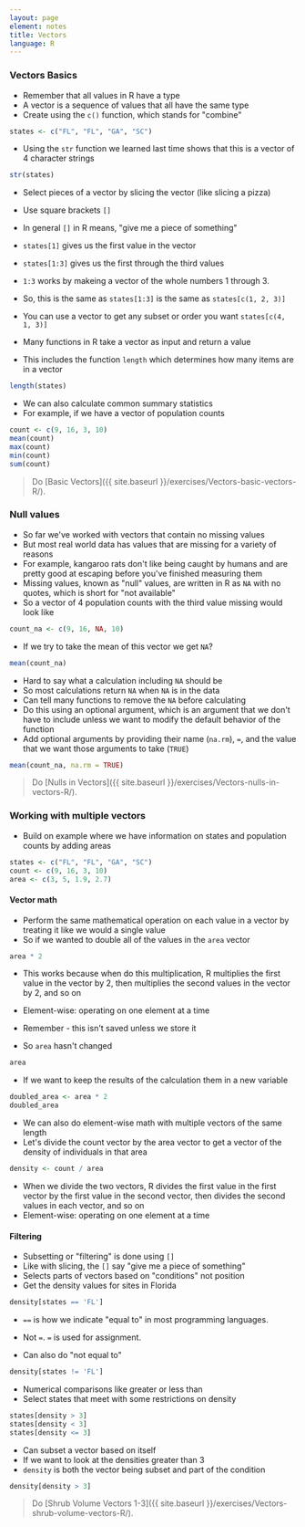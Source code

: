 ```yaml
---
layout: page
element: notes
title: Vectors
language: R
--- 
```


### Vectors Basics

* Remember that all values in R have a type
* A vector is a sequence of values that all have the same type
* Create using the `c()` function, which stands for "combine"

```r
states <- c("FL", "FL", "GA", "SC")
```

* Using the `str` function we learned last time shows that this is a vector of 4 character strings 

```r
str(states)
```

* Select pieces of a vector by slicing the vector (like slicing a pizza)
* Use square brackets `[]`
* In general `[]` in R means, "give me a piece of something"
* `states[1]` gives us the first value in the vector
* `states[1:3]` gives us the first through the third values
* `1:3` works by makeing a vector of the whole numbers 1 through 3.
* So, this is the same as `states[1:3]` is the same as `states[c(1, 2, 3)]` 
* You can use a vector to get any subset or order you want `states[c(4, 1, 3)]`

* Many functions in R take a vector as input and return a value
* This includes the function `length` which determines how many items are in a vector

```r
length(states)
```

* We can also calculate common summary statistics
* For example, if we have a vector of population counts

```r
count <- c(9, 16, 3, 10)
mean(count)
max(count)
min(count)
sum(count)
```

> Do [Basic Vectors]({{ site.baseurl }}/exercises/Vectors-basic-vectors-R/).

### Null values

* So far we've worked with vectors that contain no missing values
* But most real world data has values that are missing for a variety of reasons
* For example, kangaroo rats don't like being caught by humans and are pretty good at escaping before you've finished measuring them
* Missing values, known as "null" values, are written in R as `NA` with no quotes, which is short for "not available"
* So a vector of 4 population counts with the third value missing would look like

```r
count_na <- c(9, 16, NA, 10)
```

* If we try to take the mean of this vector we get `NA`?

```r
mean(count_na)
```

* Hard to say what a calculation including `NA` should be
* So most calculations return `NA` when `NA` is in the data
* Can tell many functions to remove the `NA` before calculating
* Do this using an optional argument, which is an argument that we don't have to include unless we want to modify the default behavior of the function
* Add optional arguments by providing their name (`na.rm`), `=`, and the value that we want those arguments to take (`TRUE`)

```r
mean(count_na, na.rm = TRUE)
```

> Do [Nulls in Vectors]({{ site.baseurl }}/exercises/Vectors-nulls-in-vectors-R/).

### Working with multiple vectors

* Build on example where we have information on states and population counts by adding areas

```r
states <- c("FL", "FL", "GA", "SC")
count <- c(9, 16, 3, 10)
area <- c(3, 5, 1.9, 2.7)
```

#### Vector math

* Perform the same mathematical operation on each value in a vector by treating it like we would a single value
* So if we wanted to double all of the values in the `area` vector

```r
area * 2
```

* This works because when do this multiplication, R multiplies the first value in the vector by 2, then multiplies the second values in the vector by 2, and so on
* Element-wise: operating on one element at a time

* Remember - this isn't saved unless we store it
* So `area` hasn't changed

```r
area
```

* If we want to keep the results of the calculation them in a new variable

```r
doubled_area <- area * 2
doubled_area
```

* We can also do element-wise math with multiple vectors of the same length
* Let's divide the count vector by the area vector to get a vector of the density of individuals in that area

```r
density <- count / area
```

* When we divide the two vectors, R divides the first value in the first vector by the first value in the second vector, then divides the second values in each vector, and so on
* Element-wise: operating on one element at a time

#### Filtering

* Subsetting or "filtering" is done using `[]`
* Like with slicing, the `[]` say "give me a piece of something"
* Selects parts of vectors based on "conditions" not position
* Get the density values for sites in Florida

```r
density[states == 'FL']
```

* `==` is how we indicate "equal to" in most programming languages.
* Not `=`. `=` is used for assignment.

* Can also do "not equal to"

```r
density[states != 'FL']
```

* Numerical comparisons like greater or less than
* Select states that meet with some restrictions on density

```r
states[density > 3]
states[density < 3]
states[density <= 3]
```

* Can subset a vector based on itself
* If we want to look at the densities greater than 3
* `density` is both the vector being subset and part of the condition

```r
density[density > 3]
```

> Do [Shrub Volume Vectors 1-3]({{ site.baseurl }}/exercises/Vectors-shrub-volume-vectors-R/).
